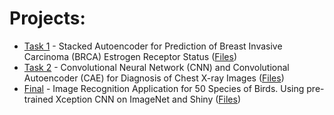 # Projects:

* [Task 1](task1/task1.pdf) - Stacked Autoencoder for Prediction of Breast Invasive Carcinoma (BRCA) Estrogen Receptor Status ([Files](task1))
* [Task 2](task2/task2.pdf) - Convolutional Neural Network (CNN) and Convolutional Autoencoder (CAE) for Diagnosis of Chest X-ray Images ([Files](task2))
* [Final](final/report.pdf) - Image Recognition Application for 50 Species of Birds. Using pre-trained Xception CNN on ImageNet and Shiny ([Files](final))
